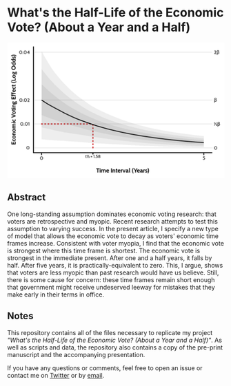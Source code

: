 # What's the Half-Life of the Economic Vote? (About a Year and a Half)

<center><img src="https://raw.githubusercontent.com/jackobailey/econ_half_life/master/_output/real_decay_plot.png"></center>

## Abstract

One long-standing assumption dominates economic voting research: that voters are retrospective and myopic. Recent research attempts to test this assumption to varying success. In the present article, I specify a new type of model that allows the economic vote to decay as voters' economic time frames increase. Consistent with voter myopia, I find that the economic vote is strongest where this time frame is shortest. The economic vote is strongest in the immediate present. After one and a half years, it falls by half. After five years, it is practically-equivalent to zero. This, I argue, shows that voters are less myopic than past research would have us believe. Still, there is some cause for concern: these time frames remain short enough that government might receive undeserved leeway for mistakes that they make early in their terms in office.

## Notes

This repository contains all of the files necessary to replicate my project *"What's the Half-Life of the Economic Vote? (About a Year and a Half)"*. As well as scripts and data, the repository also contains a copy of the pre-print manuscript and the accompanying presentation.

If you have any questions or comments, feel free to open an issue or contact me on [Twitter](https://www.twitter.com/PoliSciJack) or by [email](mailto:jack.bailey@manchester.ac.uk).
